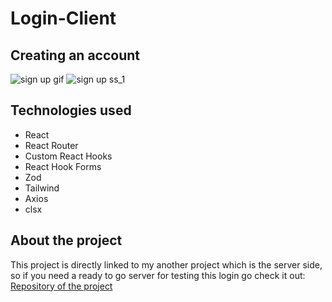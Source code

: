 # Login-Client

## Creating an account
![sign up gif](https://user-images.githubusercontent.com/17365161/211675169-ea8478fc-0416-4b4d-b257-1a77169529b1.gif)
![sign up ss_1](https://user-images.githubusercontent.com/17365161/211683843-ba52d5a8-518c-46c2-95d1-15ebf4509085.gif)



## Technologies used





- React
- React Router
- Custom React Hooks
- React Hook Forms
- Zod
- Tailwind
- Axios
- clsx

## About the project

This project is directly linked to my another project which is
the server side, so if you need a ready to go server for
testing this login go check it out: [Repository of the project](https://github.com/vitorsaa2k/Login-API)
